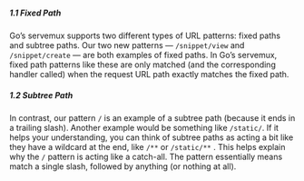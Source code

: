 ##### 1.1 Fixed Path
Go’s servemux supports two different types of URL patterns: fixed paths and subtree paths. Our two new patterns — `/snippet/view` and `/snippet/create` — are both examples of fixed paths. In Go’s servemux, fixed path patterns like these are only matched (and the corresponding handler called) when the request URL path exactly matches the fixed path.

##### 1.2 Subtree Path
In contrast, our pattern `/` is an example of a subtree path (because it ends in a trailing
slash). Another example would be something like `/static/`. If it helps your understanding, you can think of subtree paths as acting a bit like they have a wildcard at the end, like `/**` or `/static/**` . This helps explain why the `/` pattern is acting like a catch-all. The pattern essentially means match a single slash, followed by anything (or nothing at all).

